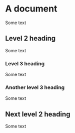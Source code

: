 # A document
Some text

## Level 2 heading

Some text

### Level 3 heading
Some text

### Another level 3 heading
Some text

## Next level 2 heading
Some text
